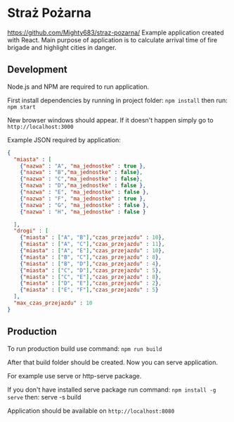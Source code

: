 # Straż Pożarna
https://github.com/Mighty683/straz-pozarna/
Example application created with React. Main purpose of application is to calculate arrival time of fire brigade and highlight cities in danger.

## Development
Node.js and NPM are required to run application.

First install dependencies by running in project folder:
`npm install`
then run:
`npm start`

New browser windows should appear. If it doesn't happen simply go to `http://localhost:3000`

Example JSON required by application:
```json
{
  "miasta" : [
    {"nazwa" : "A", "ma_jednostke" : true },
    {"nazwa" : "B","ma_jednostke" : false},
    {"nazwa" : "C","ma_jednostke" : false},
    {"nazwa" : "D","ma_jednostke" : false },
    {"nazwa" : "E", "ma_jednostke" : false },
    {"nazwa" : "F", "ma_jednostke" : true },
    {"nazwa" : "G", "ma_jednostke" : false },
    {"nazwa" : "H", "ma_jednostke" : false }

  ],
  "drogi" : [
    {"miasta" : ["A", "B"],"czas_przejazdu" : 10},
    {"miasta" : ["A", "C"],"czas_przejazdu" : 11},
    {"miasta" : ["A", "E"],"czas_przejazdu" : 10},
    {"miasta" : ["B", "C"],"czas_przejazdu" : 8},
    {"miasta" : ["B", "D"],"czas_przejazdu" : 4},
    {"miasta" : ["C", "D"],"czas_przejazdu" : 5},
    {"miasta" : ["C", "E"],"czas_przejazdu" : 8},
    {"miasta" : ["D", "E"],"czas_przejazdu" : 2},
    {"miasta" : ["E", "F"],"czas_przejazdu" : 5}
  ],
  "max_czas_przejazdu" : 10
}
```

## Production

To run production build use command:
`npm run build`

After that build folder should be created. Now you can serve application.

For example use serve or http-serve package.

If you don't have installed serve package run command:
`npm install -g serve`
then:
serve -s build

Application should be available on `http://localhost:8080`
